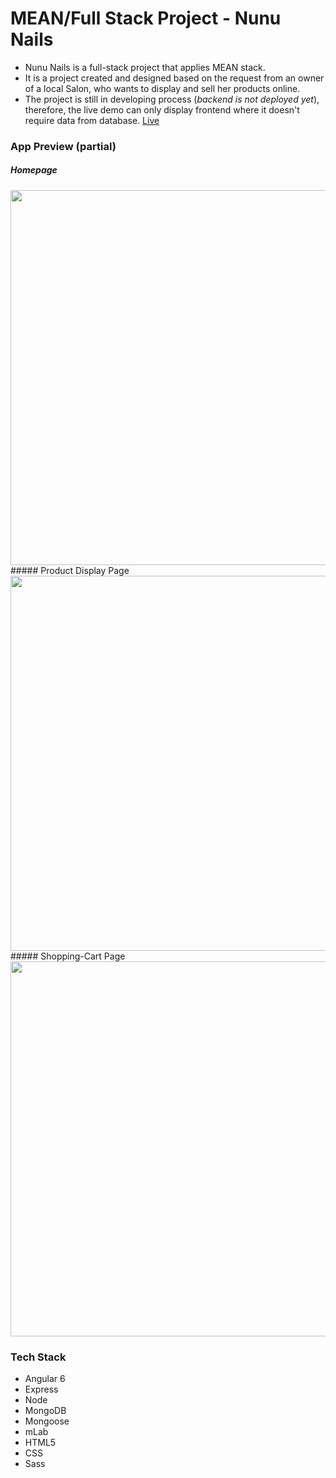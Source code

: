 # MEAN/Full Stack Project - Nunu Nails

* Nunu Nails is a full-stack project that applies MEAN stack. 
* It is a project created and designed based on the request from an owner of a local Salon, who wants to display and sell her products online. 
* The project is still in developing process (*backend is not deployed yet*), therefore, the live demo can only display frontend where it doesn't require data from database.
[Live](http://www.nununails.com/#/homepage "Nunu Nails")
### App Preview (partial)
##### Homepage
<img src="https://res.cloudinary.com/chu327/image/upload/v1534292118/Nunu%20Nails/Screen_Shot_2018-08-14_at_5.14.16_PM.png" align="center" width="600" overflow="hidden">
##### Product Display Page
<img src="https://res.cloudinary.com/chu327/image/upload/v1534292319/Nunu%20Nails/%E5%B1%8F%E5%B9%95%E5%BF%AB%E7%85%A7_2018-08-14_05.17.50_PM.png" align="center" width="600" overflow="hidden">
##### Shopping-Cart Page
<img src="https://res.cloudinary.com/chu327/image/upload/v1534292378/Nunu%20Nails/%E5%B1%8F%E5%B9%95%E5%BF%AB%E7%85%A7_2018-08-14_05.19.24_PM.png" align="center" width="600" overflow="hidden">

### Tech Stack
* Angular 6 
* Express
* Node
* MongoDB
* Mongoose
* mLab
* HTML5
* CSS
* Sass
